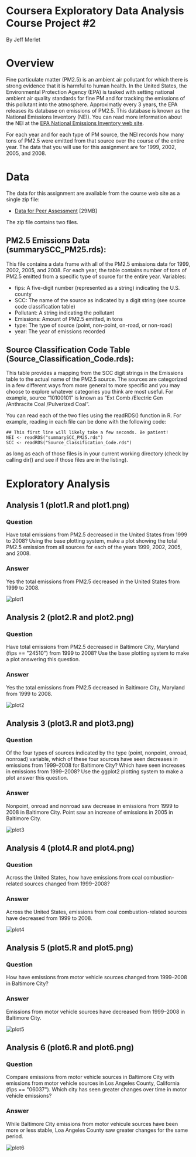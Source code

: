 # Coursera Exploratory Data Analysis Course Project #2

By Jeff Merlet

# Overview
Fine particulate matter (PM2.5) is an ambient air pollutant for which there is strong evidence that it is harmful to human health. In the United States, the Environmental Protection Agency (EPA) is tasked with setting national ambient air quality standards for fine PM and for tracking the emissions of this pollutant into the atmosphere. Approximatly every 3 years, the EPA releases its database on emissions of PM2.5. This database is known as the National Emissions Inventory (NEI). You can read more information about the NEI at the [EPA National Emissions Inventory web site](http://www.epa.gov/ttn/chief/eiinformation.html).

For each year and for each type of PM source, the NEI records how many tons of PM2.5 were emitted from that source over the course of the entire year. The data that you will use for this assignment are for 1999, 2002, 2005, and 2008.

# Data
The data for this assignment are available from the course web site as a single zip file:
* [Data for Peer Assessment](https://d396qusza40orc.cloudfront.net/exdata%2Fdata%2FNEI_data.zip) [29MB]

The zip file contains two files.

## PM2.5 Emissions Data (summarySCC_PM25.rds): 
This file contains a data frame with all of the PM2.5 emissions data for 1999, 2002, 2005, and 2008. For each year, the table contains number of tons of PM2.5 emitted from a specific type of source for the entire year.
Variables:
* fips: A five-digit number (represented as a string) indicating the U.S. county
* SCC: The name of the source as indicated by a digit string (see source code classification table)
* Pollutant: A string indicating the pollutant
* Emissions: Amount of PM2.5 emitted, in tons
* type: The type of source (point, non-point, on-road, or non-road)
* year: The year of emissions recorded

## Source Classification Code Table (Source_Classification_Code.rds):
This table provides a mapping from the SCC digit strings in the Emissions table to the actual name of the PM2.5 source. The sources are categorized in a few different ways from more general to more specific and you may choose to explore whatever categories you think are most useful. For example, source “10100101” is known as “Ext Comb /Electric Gen /Anthracite Coal /Pulverized Coal”.

You can read each of the two files using the readRDS() function in R. For example, reading in each file can be done with the following code:
```
## This first line will likely take a few seconds. Be patient!
NEI <- readRDS("summarySCC_PM25.rds")
SCC <- readRDS("Source_Classification_Code.rds")
```

as long as each of those files is in your current working directory (check by calling dir() and see if those files are in the listing).

# Exploratory Analysis

## Analysis 1 (plot1.R and plot1.png)
### Question
Have total emissions from PM2.5 decreased in the United States from 1999 to 2008?
Using the base plotting system, make a plot showing the total PM2.5 emission from all sources for each of the years 1999, 2002, 2005, and 2008.
### Answer
Yes the total emissions from PM2.5 decreased in the United States from 1999 to 2008.

![plot1](plot1.png)

## Analysis 2 (plot2.R and plot2.png)
### Question
Have total emissions from PM2.5 decreased in Baltimore City, Maryland (fips == "24510") from 1999 to 2008? Use the base plotting system to make a plot answering this question.
### Answer
Yes the total emissions from PM2.5 decreased in Baltimore City, Maryland from 1999 to 2008.

![plot2](plot2.png)

## Analysis 3 (plot3.R and plot3.png)
### Question
Of the four types of sources indicated by the type (point, nonpoint, onroad, nonroad) variable, which of these four sources have seen decreases in emissions from 1999–2008 for Baltimore City? Which have seen increases in emissions from 1999–2008? Use the ggplot2 plotting system to make a plot answer this question.
### Answer
Nonpoint, onroad and nonroad saw decrease in emissions from 1999 to 2008 in Baltimore City.
Point saw an increase of emissions in 2005 in Baltimore City.

![plot3](plot3.png)

## Analysis 4 (plot4.R and plot4.png)
### Question
Across the United States, how have emissions from coal combustion-related sources changed from 1999–2008?
### Answer
Across the United States, emissions from coal combustion-related sources have decreased from 1999 to 2008.

![plot4](plot4.png)

## Analysis 5 (plot5.R and plot5.png)
### Question
How have emissions from motor vehicle sources changed from 1999–2008 in Baltimore City?
### Answer
Emissions from motor vehicle sources have decreased from 1999–2008 in Baltimore City.

![plot5](plot5.png)

## Analysis 6 (plot6.R and plot6.png)
### Question
Compare emissions from motor vehicle sources in Baltimore City with emissions from motor vehicle sources in Los Angeles County, California (fips == "06037"). Which city has seen greater changes over time in motor vehicle emissions?
### Answer
While Baltimore City emissions from motor vehicule sources have been more or less stable, Loa Angeles County saw greater changes for the same period.

![plot6](plot6.png)











